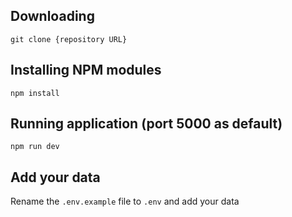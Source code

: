 ## Downloading

`git clone {repository URL}`

## Installing NPM modules

`npm install`

## Running application (port 5000 as default)

`npm run dev`

## Add your data

Rename the `.env.example` file to `.env` and add your data

